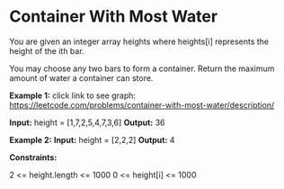 # Container With Most Water

You are given an integer array heights where heights[i] represents the height of the ith bar.

You may choose any two bars to form a container. Return the maximum amount of water a container can store.

**Example 1:**
click link to see graph:
https://leetcode.com/problems/container-with-most-water/description/


**Input:** height = [1,7,2,5,4,7,3,6]
**Output:** 36

**Example 2:**
**Input:** height = [2,2,2]
**Output:** 4

**Constraints:**

2 <= height.length <= 1000
0 <= height[i] <= 1000

